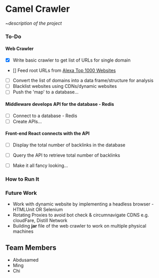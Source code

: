 # Camel Crawler
*~description of the project*

### To-Do

#### Web Crawler

- [x] Write basic crawler to get list of URLs for single domain
- [] Feed root URLs from [Alexa Top 1000 Websites](https://www.alexa.com/topsites)
- [ ] Convert the list of domains into a data frame/structure for analysis
- [ ] Blacklist websites using CDNs/dynamic websites
- [ ] Push the 'map' to a database...

#### Middleware develops API for the database - Redis

- [ ] Connect to a database - Redis
- [ ] Create APIs...

#### Front-end React connects with the API

- [ ] Display the total number of backlinks in the database
- [ ] Query the API to retrieve total number of backlinks
- [ ] Make it all fancy looking...


### How to Run It


### Future Work

- Work with dynamic website by implementing a headless browser - HTMLUnit OR Selenium
- Rotating Proxies to avoid bot check & circumnavigate CDNS e.g. cloudFare, Distill Network
- Building **jar** file of the web crawler to work on multiple physical machines


## Team Members 
- Abdusamed
- Ming
- Chi

